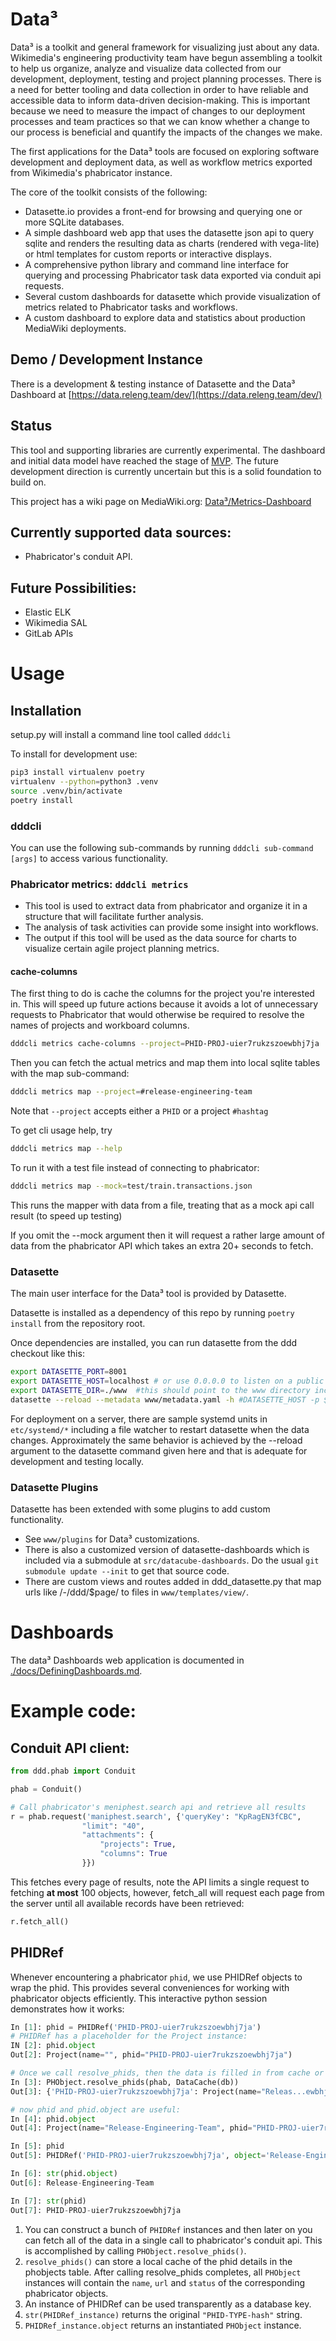 # Data³

Data³ is a toolkit and general framework for visualizing just about any data. Wikimedia's engineering productivity team have begun assembling a toolkit to help us organize, analyze and visualize data collected from our development, deployment, testing and project planning processes. There is a need for better tooling and data collection in order to have reliable and accessible data to inform data-driven decision-making. This is important because we need to measure the impact of changes to our deployment processes and team practices so that we can know whether a change to our process is beneficial and quantify the impacts of the changes we make.

The first applications for the Data³ tools are focused on exploring software development and deployment data, as well as workflow metrics exported from Wikimedia's phabricator instance.

The core of the toolkit consists of the following:

* Datasette.io provides a front-end for browsing and querying one or more SQLite databases.
* A simple dashboard web app that uses the datasette json api to query sqlite and renders the resulting data as charts (rendered with vega-lite) or html templates for custom reports or interactive displays.
* A comprehensive python library and command line interface for querying and processing Phabricator task data exported via conduit api requests.
* Several custom dashboards for datasette which provide visualization of metrics related to Phabricator tasks and workflows.
* A custom dashboard to explore data and statistics about production MediaWiki deployments.

## Demo / Development Instance

There is a development & testing instance of Datasette and the Data³ Dashboard at [https://data.releng.team/dev/](https://data.releng.team/dev/)

## Status

This tool and supporting libraries are currently experimental. The dashboard and initial data model have reached the stage of [MVP](https://en.wikipedia.org/wiki/Minimum_viable_product). The future development direction is currently uncertain but this is a solid foundation to build on.

 This project has a wiki page on MediaWiki.org: [Data³/Metrics-Dashboard](https://www.mediawiki.org/wiki/Data%C2%B3/Metrics-Dashboard )

## Currently supported data sources:

 * Phabricator's conduit API.

## Future Possibilities:

 * Elastic ELK
 * Wikimedia SAL
 * GitLab APIs

# Usage

## Installation

setup.py will install a command line tool called `dddcli`

To install for development use:

```bash
pip3 install virtualenv poetry
virtualenv --python=python3 .venv
source .venv/bin/activate
poetry install
```

### dddcli

You can use the following sub-commands by running `dddcli sub-command [args]` to access various functionality.

### Phabricator metrics:  `dddcli metrics`

* This tool is used to extract data from phabricator and organize it in a structure that will facilitate further analysis.
* The analysis of task activities can provide some insight into workflows.
* The output if this tool will be used as the data source for charts to visualize certain agile project planning metrics.

#### cache-columns
The first thing to do is cache the columns for the project you're interested in.
This will speed up future actions because it avoids a lot of unnecessary requests
to Phabricator that would otherwise be required to resolve the names of projects
and workboard columns.

```bash
dddcli metrics cache-columns --project=PHID-PROJ-uier7rukzszoewbhj7ja
```

Then you can fetch the actual metrics and map them into local sqlite tables with the map sub-command:


```bash
dddcli metrics map --project=#release-engineering-team
```

Note that `--project` accepts either a `PHID` or a project `#hashtag`

To get cli usage help, try

```bash
dddcli metrics map --help
```

To run it with a test file instead of connecting to phabricator:

```bash
dddcli metrics map --mock=test/train.transactions.json
```

This runs the mapper with data from a file, treating that as a mock api call result (to speed up testing)

If you omit the --mock argument then it will request a rather large amount of data from the phabricator API which takes an extra 20+ seconds to fetch.

### Datasette

The main user interface for the Data³ tool is provided by Datasette.

Datasette is installed as a dependency of this repo by running `poetry install` from the repository root.

Once dependencies are installed, you can run datasette from the ddd checkout like this:

```bash
export DATASETTE_PORT=8001
export DATASETTE_HOST=localhost # or use 0.0.0.0 to listen on a public interface
export DATASETTE_DIR=./www  #this should point to the www directory included in this repo.
datasette --reload --metadata www/metadata.yaml -h #DATASETTE_HOST -p $DATASETTE_PORT  $DATASETTE_DIR
```

For deployment on a server, there are sample systemd units in `etc/systemd/*` including a file watcher to
restart datasette when the data changes. Approximately the same behavior is achieved by the --reload argument to the
datasette command given here and that is adequate for development and testing locally.

### Datasette Plugins

Datasette has been extended with some plugins to add custom functionality.

* See `www/plugins` for Data³ customizations.
* There is also a customized version of datasette-dashboards which is included via a submodule at
`src/datacube-dashboards`.  Do the usual `git submodule update --init` to get that source code.
* There are custom views and routes added in ddd_datasette.py that map urls like /-/ddd/$page/  to files in `www/templates/view/`.

# Dashboards

The data³ Dashboards web application is documented in [./docs/DefiningDashboards.md](docs/DefiningDashboards.md).

# Example code:

## Conduit API client:

```python
from ddd.phab import Conduit

phab = Conduit()

# Call phabricator's meniphest.search api and retrieve all results
r = phab.request('maniphest.search', {'queryKey': "KpRagEN3fCBC",
                "limit": "40",
                "attachments": {
                    "projects": True,
                    "columns": True
                }})
```

This fetches every page of results, note the API limits a single request to
fetching **at most** 100 objects, however, fetch_all will request each page from the server until all available records have been retrieved:

```python
r.fetch_all()
```


## PHIDRef

Whenever encountering a phabricator `phid`, we use PHIDRef objects to wrap the phid. This provides several conveniences for working with phabricator objects efficiently.  This interactive python session demonstrates how it works:

```python
In [1]: phid = PHIDRef('PHID-PROJ-uier7rukzszoewbhj7ja')
# PHIDRef has a placeholder for the Project instance:
IN [2]: phid.object
Out[2]: Project(name="", phid="PHID-PROJ-uier7rukzszoewbhj7ja")

# Once we call resolve_phids, then the data is filled in from cache or from a conduit request if it's not cached:
In [3]: PHObject.resolve_phids(phab, DataCache(db))
Out[3]: {'PHID-PROJ-uier7rukzszoewbhj7ja': Project(name="Releas...ewbhj7ja")}

# now phid and phid.object are useful:
In [4]: phid.object
Out[4]: Project(name="Release-Engineering-Team", phid="PHID-PROJ-uier7rukzszoewbhj7ja")

In [5]: phid
Out[5]: PHIDRef('PHID-PROJ-uier7rukzszoewbhj7ja', object='Release-Engineering-Team')

In [6]: str(phid.object)
Out[6]: Release-Engineering-Team

In [7]: str(phid)
Out[7]: PHID-PROJ-uier7rukzszoewbhj7ja

```

1. You can construct a bunch of `PHIDRef` instances and then later on you can fetch all of the data in a single call to phabricator's conduit api. This is accomplished by calling `PHObject.resolve_phids()`.
2. `resolve_phids()` can store a local cache of the phid details in the phobjects table. After calling resolve_phids completes, all `PHObject` instances will contain the `name`, `url` and `status` of the corresponding phabricator objects.
3. An instance of PHIDRef can be used transparently as a database key.
4. `str(PHIDRef_instance)` returns the original `"PHID-TYPE-hash"` string.
5. `PHIDRef_instance.object` returns an instantiated `PHObject` instance.

